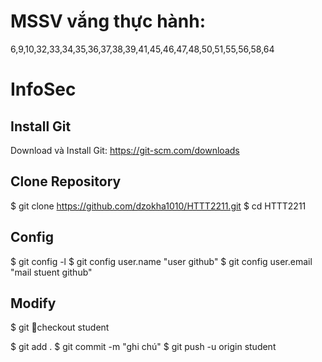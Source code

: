 # MSSV vắng thực hành: 
6,9,10,32,33,34,35,36,37,38,39,41,45,46,47,48,50,51,55,56,58,64
# InfoSec
## Install Git
Download và Install Git: https://git-scm.com/downloads
## Clone Repository
$ git clone https://github.com/dzokha1010/HTTT2211.git
$ cd HTTT2211
## Config
$ git config -l
$ git config user.name "user github"
$ git config user.email "mail stuent github"
## Modify
$ git checkout student

$ git add .
$ git commit -m "ghi chú"
$ git push -u origin student

